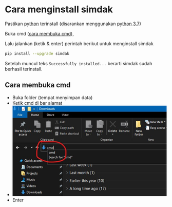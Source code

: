 # Cara menginstall simdak

Pastikan [python](https://www.python.org/) terinstall (disarankan menggunakan [python 3.7](https://www.python.org/downloads/release/python-379/))

Buka cmd ([cara membuka cmd](#cara-membuka-cmd)),

Lalu jalankan (ketik & enter) perintah berikut untuk menginstall simdak

```bash
pip install --upgrade simdak
```

Setelah muncul teks `Successfully installed...` berarti simdak sudah berhasil terinstall.

## Cara membuka cmd

- Buka folder (tempat menyimpan data)
- Ketik cmd di bar alamat
- ![bar alamat](img/open-cmd.jpg)
- Enter
